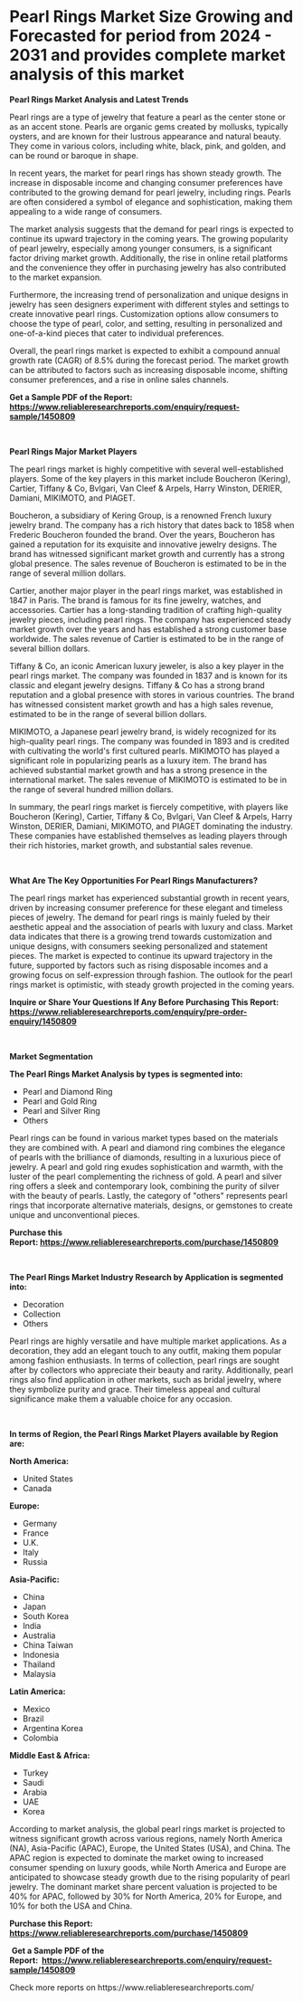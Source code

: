 <p><h1>Pearl Rings Market Size Growing and Forecasted for period from 2024 - 2031 and provides complete market analysis of this market</h1></p><p><strong>Pearl Rings Market Analysis and Latest Trends</strong></p>
<p><p>Pearl rings are a type of jewelry that feature a pearl as the center stone or as an accent stone. Pearls are organic gems created by mollusks, typically oysters, and are known for their lustrous appearance and natural beauty. They come in various colors, including white, black, pink, and golden, and can be round or baroque in shape.</p><p>In recent years, the market for pearl rings has shown steady growth. The increase in disposable income and changing consumer preferences have contributed to the growing demand for pearl jewelry, including rings. Pearls are often considered a symbol of elegance and sophistication, making them appealing to a wide range of consumers.</p><p>The market analysis suggests that the demand for pearl rings is expected to continue its upward trajectory in the coming years. The growing popularity of pearl jewelry, especially among younger consumers, is a significant factor driving market growth. Additionally, the rise in online retail platforms and the convenience they offer in purchasing jewelry has also contributed to the market expansion.</p><p>Furthermore, the increasing trend of personalization and unique designs in jewelry has seen designers experiment with different styles and settings to create innovative pearl rings. Customization options allow consumers to choose the type of pearl, color, and setting, resulting in personalized and one-of-a-kind pieces that cater to individual preferences.</p><p>Overall, the pearl rings market is expected to exhibit a compound annual growth rate (CAGR) of 8.5% during the forecast period. The market growth can be attributed to factors such as increasing disposable income, shifting consumer preferences, and a rise in online sales channels.</p></p>
<p><strong>Get a Sample PDF of the Report:&nbsp; <a href="https://www.reliableresearchreports.com/enquiry/request-sample/1450809">https://www.reliableresearchreports.com/enquiry/request-sample/1450809</a></strong></p>
<p>&nbsp;</p>
<p><strong>Pearl Rings Major Market Players</strong></p>
<p><p>The pearl rings market is highly competitive with several well-established players. Some of the key players in this market include Boucheron (Kering), Cartier, Tiffany & Co, Bvlgari, Van Cleef & Arpels, Harry Winston, DERIER, Damiani, MIKIMOTO, and PIAGET.</p><p>Boucheron, a subsidiary of Kering Group, is a renowned French luxury jewelry brand. The company has a rich history that dates back to 1858 when Frederic Boucheron founded the brand. Over the years, Boucheron has gained a reputation for its exquisite and innovative jewelry designs. The brand has witnessed significant market growth and currently has a strong global presence. The sales revenue of Boucheron is estimated to be in the range of several million dollars.</p><p>Cartier, another major player in the pearl rings market, was established in 1847 in Paris. The brand is famous for its fine jewelry, watches, and accessories. Cartier has a long-standing tradition of crafting high-quality jewelry pieces, including pearl rings. The company has experienced steady market growth over the years and has established a strong customer base worldwide. The sales revenue of Cartier is estimated to be in the range of several billion dollars.</p><p>Tiffany & Co, an iconic American luxury jeweler, is also a key player in the pearl rings market. The company was founded in 1837 and is known for its classic and elegant jewelry designs. Tiffany & Co has a strong brand reputation and a global presence with stores in various countries. The brand has witnessed consistent market growth and has a high sales revenue, estimated to be in the range of several billion dollars.</p><p>MIKIMOTO, a Japanese pearl jewelry brand, is widely recognized for its high-quality pearl rings. The company was founded in 1893 and is credited with cultivating the world's first cultured pearls. MIKIMOTO has played a significant role in popularizing pearls as a luxury item. The brand has achieved substantial market growth and has a strong presence in the international market. The sales revenue of MIKIMOTO is estimated to be in the range of several hundred million dollars.</p><p>In summary, the pearl rings market is fiercely competitive, with players like Boucheron (Kering), Cartier, Tiffany & Co, Bvlgari, Van Cleef & Arpels, Harry Winston, DERIER, Damiani, MIKIMOTO, and PIAGET dominating the industry. These companies have established themselves as leading players through their rich histories, market growth, and substantial sales revenue.</p></p>
<p>&nbsp;</p>
<p><strong>What Are The Key Opportunities For Pearl Rings Manufacturers?</strong></p>
<p><p>The pearl rings market has experienced substantial growth in recent years, driven by increasing consumer preference for these elegant and timeless pieces of jewelry. The demand for pearl rings is mainly fueled by their aesthetic appeal and the association of pearls with luxury and class. Market data indicates that there is a growing trend towards customization and unique designs, with consumers seeking personalized and statement pieces. The market is expected to continue its upward trajectory in the future, supported by factors such as rising disposable incomes and a growing focus on self-expression through fashion. The outlook for the pearl rings market is optimistic, with steady growth projected in the coming years.</p></p>
<p><strong>Inquire or Share Your Questions If Any Before Purchasing This Report: <a href="https://www.reliableresearchreports.com/enquiry/pre-order-enquiry/1450809">https://www.reliableresearchreports.com/enquiry/pre-order-enquiry/1450809</a></strong></p>
<p>&nbsp;</p>
<p><strong>Market Segmentation</strong></p>
<p><strong>The Pearl Rings Market Analysis by types is segmented into:</strong></p>
<p><ul><li>Pearl and Diamond Ring</li><li>Pearl and Gold Ring</li><li>Pearl and Silver Ring</li><li>Others</li></ul></p>
<p><p>Pearl rings can be found in various market types based on the materials they are combined with. A pearl and diamond ring combines the elegance of pearls with the brilliance of diamonds, resulting in a luxurious piece of jewelry. A pearl and gold ring exudes sophistication and warmth, with the luster of the pearl complementing the richness of gold. A pearl and silver ring offers a sleek and contemporary look, combining the purity of silver with the beauty of pearls. Lastly, the category of "others" represents pearl rings that incorporate alternative materials, designs, or gemstones to create unique and unconventional pieces.</p></p>
<p><strong>Purchase this Report:&nbsp;<a href="https://www.reliableresearchreports.com/purchase/1450809">https://www.reliableresearchreports.com/purchase/1450809</a></strong></p>
<p>&nbsp;</p>
<p><strong>The Pearl Rings Market Industry Research by Application is segmented into:</strong></p>
<p><ul><li>Decoration</li><li>Collection</li><li>Others</li></ul></p>
<p><p>Pearl rings are highly versatile and have multiple market applications. As a decoration, they add an elegant touch to any outfit, making them popular among fashion enthusiasts. In terms of collection, pearl rings are sought after by collectors who appreciate their beauty and rarity. Additionally, pearl rings also find application in other markets, such as bridal jewelry, where they symbolize purity and grace. Their timeless appeal and cultural significance make them a valuable choice for any occasion.</p></p>
<p>&nbsp;</p>
<p><strong>In terms of Region, the Pearl Rings Market Players available by Region are:</strong></p>
<p>
    <p> <strong> North America: </strong>
        <ul>
            <li>United States</li>
            <li>Canada</li>
        </ul>
        </p> 
    <p> <strong> Europe: </strong>
        <ul>
            <li>Germany</li>
            <li>France</li>
            <li>U.K.</li>
            <li>Italy</li>
            <li>Russia</li>
        </ul>
        </p> 
    <p> <strong> Asia-Pacific: </strong>
        <ul>
            <li>China</li>
            <li>Japan</li>
            <li>South Korea</li>
            <li>India</li>
            <li>Australia</li>
            <li>China Taiwan</li>
            <li>Indonesia</li>
            <li>Thailand</li>
            <li>Malaysia</li>
        </ul>
        </p> 
    <p> <strong> Latin America: </strong>
        <ul>
            <li>Mexico</li>
            <li>Brazil</li>
            <li>Argentina Korea</li>
            <li>Colombia</li>
        </ul>
        </p> 
    <p> <strong> Middle East & Africa: </strong>
        <ul>
            <li>Turkey</li>
            <li>Saudi</li>
            <li>Arabia</li>
            <li>UAE</li>
            <li>Korea</li>
        </ul>
    </p>
    </p>
<p><p>According to market analysis, the global pearl rings market is projected to witness significant growth across various regions, namely North America (NA), Asia-Pacific (APAC), Europe, the United States (USA), and China. The APAC region is expected to dominate the market owing to increased consumer spending on luxury goods, while North America and Europe are anticipated to showcase steady growth due to the rising popularity of pearl jewelry. The dominant market share percent valuation is projected to be 40% for APAC, followed by 30% for North America, 20% for Europe, and 10% for both the USA and China.</p></p>
<p><strong>Purchase this Report: <a href="https://www.reliableresearchreports.com/purchase/1450809">https://www.reliableresearchreports.com/purchase/1450809</a></strong></p>
<p>&nbsp;<strong>Get a Sample PDF of the Report:&nbsp;&nbsp;<a href="https://www.reliableresearchreports.com/enquiry/request-sample/1450809">https://www.reliableresearchreports.com/enquiry/request-sample/1450809</a></strong></p>
<p><strong></strong></p>
<p>Check more reports on https://www.reliableresearchreports.com/</p>